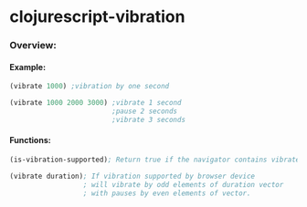 # clojurescript-vibration
### Overview:
#### Example:
``` clojure
(vibrate 1000) ;vibration by one second
```
``` clojure
(vibrate 1000 2000 3000) ;vibrate 1 second
                         ;pause 2 seconds
                         ;vibrate 3 seconds
```
#### Functions:
``` clojure
(is-vibration-supported); Return true if the navigator contains vibrate property.

(vibrate duration); If vibration supported by browser device 
                  ; will vibrate by odd elements of duration vector 
                  ; with pauses by even elements of vector.
```
